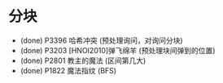# 分块

* (done) P3396 哈希冲突 (预处理询问，对询问分块)
* (done) P3203 [HNOI2010]弹飞绵羊 (预处理块间弹到的位置)
* (done) P2801 教主的魔法 (区间第几大)
* (done) P1822 魔法指纹 (BFS)
